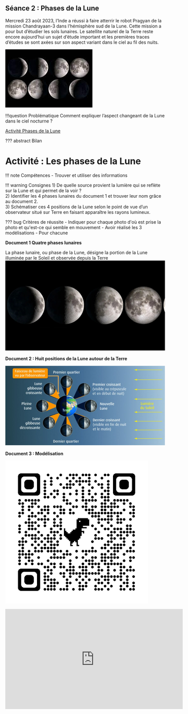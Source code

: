 ## Séance 2 : Phases de la Lune

Mercredi 23 août 2023, l’Inde a réussi à faire atterrir le robot Pragyan de la mission Chandrayaan-3 dans l’hémisphère sud de la Lune. Cette mission a pour but d’étudier les sols lunaires. Le satellite naturel de la Terre reste encore aujourd’hui un sujet d’étude important et les premières traces d’études se sont axées sur son aspect variant dans le ciel au fil des nuits.

![Les phases de la Lune](Pictures/phasesLune.png)

!!!question Problématique
    Comment expliquer l’aspect changeant de la Lune dans le ciel nocturne ?

[Activité Phases de la Lune](../phasesLune)



??? abstract Bilan

# Activité : Les phases de la Lune

!!! note Compétences
    - Trouver et utiliser des informations

!!! warning Consignes
    1) De quelle source provient la lumière qui se reflète sur la Lune et qui permet de la voir ?  
    2) Identifier les 4 phases lunaires du document 1 et trouver leur nom grâce au document 2.  
    3) Schématiser ces 4 positions de la Lune selon le point de vue d’un observateur situé sur Terre en faisant apparaître les rayons lumineux.
   
   
??? bug Critères de réussite
    - Indiquer pour chaque photo d'où est prise la photo et qu'est-ce qui semble en mouvement
    - Avoir réalisé les 3 modélisations
    - Pour chacune 

**Document 1 Quatre phases lunaires**

La phase lunaire, ou phase de la Lune, désigne la portion de la Lune illuminée par le Soleil et observée depuis la Terre
![](Pictures/4phasesLunaires.png)

**Document 2 : Huit positions de la Lune autour de la Terre**


![](Pictures/schemaPhasesLune.png)

**Document 3 : Modélisation**

![](Pictures/QRphasesLune.png)

<iframe width="560" height="315" src="https://www.youtube.com/embed/eNsqAUopQRw?si=lEAc5CuW_1zrfUvr" title="YouTube video player" frameborder="0" allow="accelerometer; autoplay; clipboard-write; encrypted-media; gyroscope; picture-in-picture; web-share" allowfullscreen></iframe>